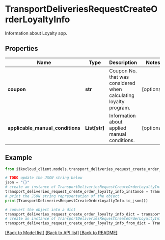 # TransportDeliveriesRequestCreateOrderLoyaltyInfo

Information about Loyalty app.

## Properties

Name | Type | Description | Notes
------------ | ------------- | ------------- | -------------
**coupon** | **str** | Coupon No. that was considered when calculating loyalty program. | [optional] 
**applicable_manual_conditions** | **List[str]** | Information about applied manual conditions. | [optional] 

## Example

```python
from iikocloud_client.models.transport_deliveries_request_create_order_loyalty_info import TransportDeliveriesRequestCreateOrderLoyaltyInfo

# TODO update the JSON string below
json = "{}"
# create an instance of TransportDeliveriesRequestCreateOrderLoyaltyInfo from a JSON string
transport_deliveries_request_create_order_loyalty_info_instance = TransportDeliveriesRequestCreateOrderLoyaltyInfo.from_json(json)
# print the JSON string representation of the object
print(TransportDeliveriesRequestCreateOrderLoyaltyInfo.to_json())

# convert the object into a dict
transport_deliveries_request_create_order_loyalty_info_dict = transport_deliveries_request_create_order_loyalty_info_instance.to_dict()
# create an instance of TransportDeliveriesRequestCreateOrderLoyaltyInfo from a dict
transport_deliveries_request_create_order_loyalty_info_from_dict = TransportDeliveriesRequestCreateOrderLoyaltyInfo.from_dict(transport_deliveries_request_create_order_loyalty_info_dict)
```
[[Back to Model list]](../README.md#documentation-for-models) [[Back to API list]](../README.md#documentation-for-api-endpoints) [[Back to README]](../README.md)


